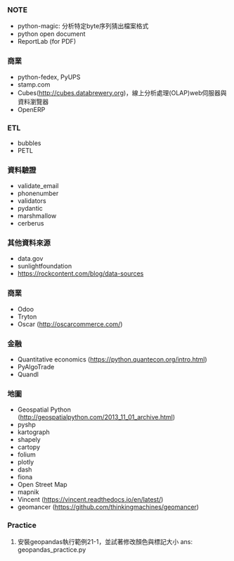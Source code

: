 ### NOTE
- python-magic: 分析特定byte序列猜出檔案格式
- python open document
- ReportLab (for PDF)

### 商業
- python-fedex, PyUPS
- stamp.com
- Cubes(http://cubes.databrewery.org)，線上分析處理(OLAP)web伺服器與資料瀏覽器
- OpenERP

### ETL
- bubbles
- PETL

### 資料驗證
- validate_email
- phonenumber
- validators
- pydantic
- marshmallow
- cerberus

### 其他資料來源
- data.gov
- sunlightfoundation
- https://rockcontent.com/blog/data-sources

### 商業
- Odoo
- Tryton
- Oscar (http://oscarcommerce.com/)

### 金融
- Quantitative economics (https://python.quantecon.org/intro.html)
- PyAlgoTrade
- Quandl

### 地圖
- Geospatial Python (http://geospatialpython.com/2013_11_01_archive.html)
- pyshp
- kartograph
- shapely
- cartopy
- folium
- plotly
- dash
- fiona
- Open Street Map
- mapnik
- Vincent (https://vincent.readthedocs.io/en/latest/)
- geomancer (https://github.com/thinkingmachines/geomancer)

### Practice
1. 安裝geopandas執行範例21-1，並試著修改顏色與標記大小
    ans: geopandas_practice.py
